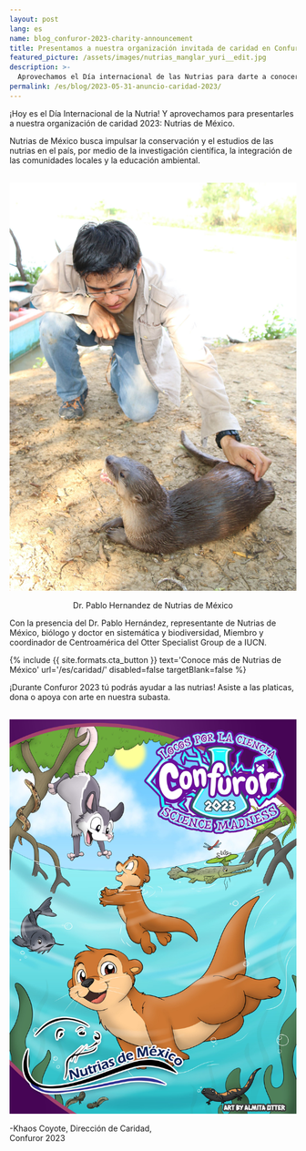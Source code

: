 ```yaml
---
layout: post
lang: es
name: blog_confuror-2023-charity-announcement
title: Presentamos a nuestra organización invitada de caridad en Confuror 2023
featured_picture: /assets/images/nutrias_manglar_yuri__edit.jpg
description: >-
  Aprovechamos el Día internacional de las Nutrias para darte a conocer una sorpresa de Confuror 2023
permalink: /es/blog/2023-05-31-anuncio-caridad-2023/
---
```


¡Hoy es el Día Internacional de la Nutria! Y aprovechamos para presentarles a nuestra organización de caridad 2023: Nutrias de México.

Nutrias de México busca impulsar la conservación y el estudios de las nutrias en el país, por medio de la investigación científica, la integración de las comunidades locales y la educación ambiental.

<br>
<div class="container-overflow" style="text-align: center;">
  <img class="img-fluid" src="/assets/images/caridad_2023__pablo_hernandez.jpg" alt="Dr. Pablo Hernandez de Nutrias de México">
  <div class="image-footer">
    <p>Dr. Pablo Hernandez de Nutrias de México</p>
  </div>
</div>

Con la presencia del Dr. Pablo Hernández, representante de Nutrias de México, biólogo y doctor en sistemática y biodiversidad, Miembro y coordinador de Centroamérica del Otter Specialist Group de a IUCN.

{%
  include {{ site.formats.cta_button }}
  text='Conoce más de Nutrias de México'
  url='/es/caridad/'
  disabled=false
  targetBlank=false
%}

¡Durante Confuror 2023 tú podrás ayudar a las nutrias! Asiste a las platicas, dona o apoya con arte en nuestra subasta.

<br>
<div class="container-overflow" style="text-align: center;">
  <img class="img-fluid" src="/assets/images/nutrias_manglar_yuri__edit.jpg" alt="Nutrias de México - Organización invitada de caridad en Confuror 2023">
</div>

-Khaos Coyote, Dirección de Caridad,
<br>
Confuror 2023
